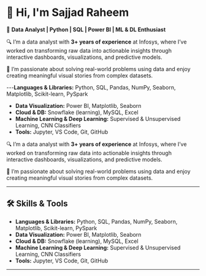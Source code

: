 # 👋 Hi, I'm Sajjad Raheem

🎯 **Data Analyst | Python | SQL | Power BI | ML & DL Enthusiast**

🔍 I’m a data analyst with **3+ years of experience** at Infosys, where I’ve worked on transforming raw data into actionable insights through interactive dashboards, visualizations, and predictive models.

🚀 I’m passionate about solving real-world problems using data and enjoy creating meaningful visual stories from complex datasets.

---**Languages & Libraries:** Python, SQL, Pandas, NumPy, Seaborn, Matplotlib, Scikit-learn, PySpark  
- **Data Visualization:** Power BI, Matplotlib, Seaborn  
- **Cloud & DB:** Snowflake (learning), MySQL, Excel  
- **Machine Learning & Deep Learning:** Supervised & Unsupervised Learning, CNN Classifiers  
- **Tools:** Jupyter, VS Code, Git, GitHub

🔍 I’m a data analyst with **3+ years of experience** at Infosys, where I’ve worked on transforming raw data into actionable insights through interactive dashboards, visualizations, and predictive models.

🚀 I’m passionate about solving real-world problems using data and enjoy creating meaningful visual stories from complex datasets.

---

## 🛠️ Skills & Tools

- **Languages & Libraries:** Python, SQL, Pandas, NumPy, Seaborn, Matplotlib, Scikit-learn, PySpark  
- **Data Visualization:** Power BI, Matplotlib, Seaborn  
- **Cloud & DB:** Snowflake (learning), MySQL, Excel  
- **Machine Learning & Deep Learning:** Supervised & Unsupervised Learning, CNN Classifiers  
- **Tools:** Jupyter, VS Code, Git, GitHub

---



<!--
**sajjadraheem26/sajjadraheem26** is a ✨ _special_ ✨ repository because its `README.md` (this file) appears on your GitHub profile.

Here are some ideas to get you started:

- 🔭 I’m currently working on ...
- 🌱 I’m currently learning ...
- 👯 I’m looking to collaborate on ...
- 🤔 I’m looking for help with ...
- 💬 Ask me about ...
- 📫 How to reach me: ...
- 😄 Pronouns: ...
- ⚡ Fun fact: ...
-->

